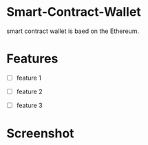 # Smart-Contract-Wallet
smart contract wallet is baed on the Ethereum.

# Features
- [ ] feature 1
- [ ] feature 2
- [ ] feature 3


# Screenshot



